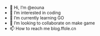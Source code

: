 - 👋 Hi, I’m @eouna
- 👀 I’m interested in coding
- 🌱 I’m currently learning GO
- 💞️ I’m looking to collaborate on make game
- 📫 How to reach me blog.ffole.cn

<!---
eouna/eouna is a ✨ special ✨ repository because its `README.md` (this file) appears on your GitHub profile.
You can click the Preview link to take a look at your changes.
--->
